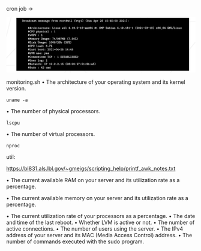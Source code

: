 

cron job ->

![alt](https://github.com/yeta1990/born2beroot-guide/blob/main/Screen%20Shot%202021-09-22%20at%207.57.22%20PM.png?raw=true)

monitoring.sh
• The architecture of your operating system and its kernel version.
```
uname -a
```

• The number of physical processors.
```
lscpu
```

• The number of virtual processors.
```
nproc
```

util:

https://bl831.als.lbl.gov/~gmeigs/scripting_help/printf_awk_notes.txt

• The current available RAM on your server and its utilization rate as a percentage.

• The current available memory on your server and its utilization rate as a percentage.


• The current utilization rate of your processors as a percentage.
• The date and time of the last reboot.
• Whether LVM is active or not.
• The number of active connections.
• The number of users using the server.
• The IPv4 address of your server and its MAC (Media Access Control) address.
• The number of commands executed with the sudo program.
